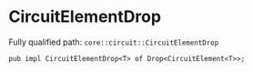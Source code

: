 # CircuitElementDrop

Fully qualified path: `core::circuit::CircuitElementDrop`

<pre><code class="language-rust">pub impl CircuitElementDrop&lt;T&gt; of Drop&lt;CircuitElement&lt;T&gt;&gt;;</code></pre>

